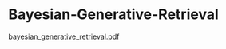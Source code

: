 # Bayesian-Generative-Retrieval

[bayesian_generative_retrieval.pdf](https://github.com/euiyulsong/Bayesian-Generative-Retrieval/files/13070312/xb_re3val.pdf)


